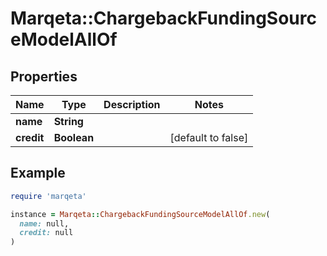 # Marqeta::ChargebackFundingSourceModelAllOf

## Properties

| Name | Type | Description | Notes |
| ---- | ---- | ----------- | ----- |
| **name** | **String** |  |  |
| **credit** | **Boolean** |  | [default to false] |

## Example

```ruby
require 'marqeta'

instance = Marqeta::ChargebackFundingSourceModelAllOf.new(
  name: null,
  credit: null
)
```

